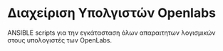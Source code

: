 # Διαχείριση Υπολγιστών Openlabs

ANSIBLE scripts για την εγκάτασταση όλων απαραιτητων λογισμικών στους υπολογιστές των OpenLabs.
